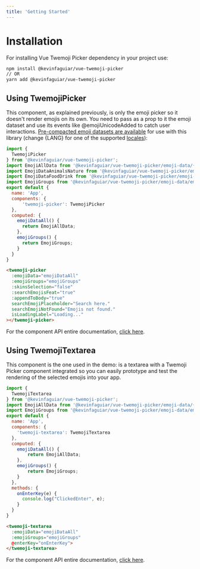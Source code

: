```yaml
---
title: 'Getting Started'
---
```


# Installation

For installing Vue Twemoji Picker dependency in your project use:

``` sh
npm install @kevinfaguiar/vue-twemoji-picker
// OR
yarn add @kevinfaguiar/vue-twemoji-picker
```

## Using TwemojiPicker

This component, as explained previously, is only the emoji picker so it doesn't render emojis on its own. You need to pass as a prop to it the emoji dataset and use its events like @emojiUnicodeAdded to catch user interactions. [Pre-compacted emoji datasets are available](/docs/emoji-datasets) for use with this library (change {LANG} for one of the supported [locales](/docs/localization)):

``` js
import {
  TwemojiPicker
} from '@kevinfaguiar/vue-twemoji-picker';
import EmojiAllData from '@kevinfaguiar/vue-twemoji-picker/emoji-data/{LANG}/emoji-all-groups.json';
import EmojiDataAnimalsNature from '@kevinfaguiar/vue-twemoji-picker/emoji-data/{LANG}/emoji-group-animals-nature.json';
import EmojiDataFoodDrink from '@kevinfaguiar/vue-twemoji-picker/emoji-data/{LANG}/emoji-group-food-drink.json';
import EmojiGroups from '@kevinfaguiar/vue-twemoji-picker/emoji-data/emoji-groups.json';
export default {
  name: 'App',
  components: {
      'twemoji-picker': TwemojiPicker
  },
  computed: {
    emojiDataAll() {
      return EmojiAllData;
    },
    emojiGroups() {
      return EmojiGroups;
    }
  }
}
```

``` html
<twemoji-picker
  :emojiData="emojiDataAll"
  :emojiGroups="emojiGroups"
  :skinsSelection="false"
  :searchEmojisFeat="true"
  :appendToBody="true"
  searchEmojiPlaceholder="Search here."
  searchEmojiNotFound="Emojis not found."
  isLoadingLabel="Loading..."
></twemoji-picker>
```

For the component API entire documentation, [click here](/docs/twemoji-picker-api).

## Using TwemojiTextarea

This component is the one used in the demo: is a textarea with a Twemoji Picker component integrated so you can easily prototype and test the rendering of the selected emojis into your app.

``` js
import {
  TwemojiTextarea
} from '@kevinfaguiar/vue-twemoji-picker';
import EmojiAllData from '@kevinfaguiar/vue-twemoji-picker/emoji-data/{LANG}/emoji-all-groups.json';
import EmojiGroups from '@kevinfaguiar/vue-twemoji-picker/emoji-data/emoji-groups.json';
export default {
  name: 'App',
  components: {
    'twemoji-textarea': TwemojiTextarea
  },
  computed: {
    emojiDataAll() {
        return EmojiAllData;
    },
    emojiGroups() {
        return EmojiGroups;
    }
  },
  methods: {
    onEnterKey(e) {
      console.log("ClickedEnter", e);
    }
  }
}
```

``` html
<twemoji-textarea 
  :emojiData="emojiDataAll" 
  :emojiGroups="emojiGroups" 
  @enterKey="onEnterKey">
</twemoji-textarea>
```

For the component API entire documentation, [click here](/docs/twemoji-textarea-api).
